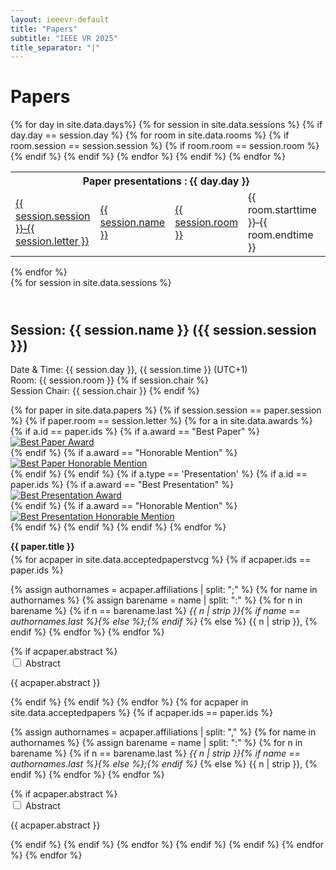 ```yaml
---
layout: ieeevr-default
title: "Papers"
subtitle: "IEEE VR 2025"
title_separator: "|"
---
```

<h1>Papers</h1>
<div>
    <div>
        <div> 
            {% for day in site.data.days%}
                <table class="styled-table">  
                    <tr>
                        <th colspan="4">Paper presentations : {{ day.day }}</th>
                    </tr>    
                    {% for session in site.data.sessions %}
                        {% if day.day == session.day %}
                            <tr>
                                <td class="medLarge"><a href="#{{ session.id }}">{{ session.session }}&#8209;{{ session.letter }}</a></td>
                                <td class="medLarge"><a href="#{{ session.id }}">{{ session.name }}</a></td>
                                <td class="medLarge"><a href="#{{ session.id }}">{{ session.room }}</a></td>
                                {% for room in site.data.rooms %} 
                                    {% if room.session == session.session %}
                                        {% if room.room == session.room %}
                                            <td class="medLarge">{{ room.starttime }}&#8209;{{ room.endtime }}</td>
                                            <td class="medLarge" class="text-nowrap">{{ room.name }}</td>
                                        {% endif %}
                                    {% endif %}
                                {% endfor %}
                            </tr>
                        {% endif %}
                    {% endfor %}
                </table>
            {% endfor %}
        </div>
    <div>
</div>
<div>
    {% for session in site.data.sessions %}
            <h2 id="{{ session.id }}" class="pink" style="padding-top:25px;">Session: {{ session.name }} ({{ session.session }})</h2>
			<p class="small">
				<span class="bold">Date & Time:</span> {{ session.day }}, {{ session.time }} (UTC+1)<br />
				<span class="bold">Room:</span> {{ session.room }}
				{% if session.chair %}
					<br /><span class="bold">Session Chair:</span> {{ session.chair }}
				{% endif %}
			</p>
            {% for paper in site.data.papers %}                 
                {% if session.session == paper.session %}
                    {% if paper.room == session.letter %}   
                        {% for a in site.data.awards %}  
                            {% if a.id == paper.ids %}
                                {% if a.award == "Best Paper" %}
                                    <div class="align-left"><a href="{{ "/awards/conference-awards" | relative_url }}#paper-best"><img src= "{{ "/assets/images/awards/best.png" | relative_url }}" title="Best Paper Award" alt="Best Paper Award"></a></div>
                                {% endif %}                                                    
                                {% if a.award == "Honorable Mention" %}
                                    <div class="align-left"><a href="{{ "/awards/conference-awards" | relative_url }}#paper-honorable"><img src= "{{ "/assets/images/awards/hm.png" | relative_url }}" title="Best Paper Honorable Mention" alt="Best Paper Honorable Mention"></a></div>
                                {% endif %}
                            {% endif %}
                            {% if a.type == 'Presentation' %}
                                {% if a.id == paper.ids %}
                                    {% if a.award == "Best Presentation" %}
                                        <div class="align-left"><a href="{{ "/awards/conference-awards" | relative_url }}#presentation-best"><img src= "{{ "/assets/images/awards/best-star.png" | relative_url }}" title="Best Presentation Award" alt="Best Presentation Award"></a></div>
                                    {% endif %}                                                    
                                    {% if a.award == "Honorable Mention" %}
                                        <div class="align-left"><a href="{{ "/awards/conference-awards" | relative_url }}#presentation-honorable"><img src= "{{ "/assets/images/awards/hm2.png" | relative_url }}" title="Best Presentation Honorable Mention" alt="Best Presentation Honorable Mention"></a></div>
                                    {% endif %}
                                {% endif %}
                            {% endif %}
                        {% endfor %}
                        <p class="medLarge" id="paper_{{ paper.id }}" style="margin-bottom: 0.3em;">
                            <b>{{ paper.title }}</b>
                        </p>
                        {% for acpaper in site.data.acceptedpaperstvcg %}  
                            {% if acpaper.ids == paper.ids  %} 
                                <div>
                                    <p class="font_70">
                                    {% assign authornames = acpaper.affiliations | split: ";" %}
                                    {% for name in authornames %}
                                        {% assign barename = name | split: ":" %}
                                        {% for n in barename %}
                                            {% if n == barename.last %}
                                                <i>{{ n | strip }}{% if name == authornames.last %}{% else %};{% endif %}</i>
                                            {% else %}                            
                                                <span class="bold">{{ n | strip }},</span>
                                            {% endif %}
                                        {% endfor %} 
                                    {% endfor %}
                                    </p>
                                </div>
                                {% if acpaper.abstract %}
                                    <div id="{{ acpaper.ids }}" class="wrap-collabsible"> <input id="collapsibleabstract{{ acpaper.ids }}" class="toggle" type="checkbox"> 
                                        <label for="collapsibleabstract{{ acpaper.ids }}" class="lbl-toggle">Abstract</label>
                                        <div class="collapsible-content">
                                            <div class="content-inner">
                                                <p>{{ acpaper.abstract }}</p>
                                            </div>
                                        </div>
                                    </div>   
                                {% endif %}
                            {% endif %}
                        {% endfor %}
                        {% for acpaper in site.data.acceptedpapers %}    
                            {% if acpaper.ids == paper.ids  %} 
                                <div><p class="font_70">
                                    {% assign authornames = acpaper.affiliations | split: "," %}
                                    {% for name in authornames %}
                                        {% assign barename = name | split: ":" %}
                                        {% for n in barename %}
                                            {% if n == barename.last %}
                                                <i>{{ n | strip }}{% if name == authornames.last %}{% else %};{% endif %}</i>
                                            {% else %}                            
                                                <span class="bold">{{ n | strip }},</span>
                                            {% endif %}
                                        {% endfor %} 
                                    {% endfor %}
                                </p></div>
                                {% if acpaper.abstract %}
                                    <div id="{{ acpaper.ids }}" class="wrap-collabsible"> <input id="collapsibleabstract{{ acpaper.ids }}" class="toggle" type="checkbox"> 
                                        <label for="collapsibleabstract{{ acpaper.ids }}" class="lbl-toggle">Abstract</label>
                                        <div class="collapsible-content">
                                            <div class="content-inner">
                                                <p>{{ acpaper.abstract }}</p>
                                            </div>
                                        </div>
                                    </div>   
                                {% endif %}
                            {% endif %}
                        {% endfor %}
                    {% endif %}
                {% endif %}
            {% endfor %}
    {% endfor %}
</div>
